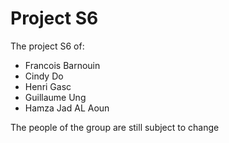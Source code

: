 # Project S6

The project S6 of:

- Francois Barnouin
- Cindy Do
- Henri Gasc
- Guillaume Ung
- Hamza Jad AL Aoun

The people of the group are still subject to change
